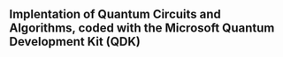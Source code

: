 ## Implentation of Quantum Circuits and Algorithms, coded with the Microsoft Quantum Development Kit (QDK)
